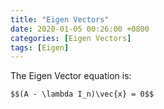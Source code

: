 ```yaml
---
title: "Eigen Vectors"
date: 2020-01-05 00:26:00 +0800
categories: [Eigen Vectors]
tags: [Eigen]
---
```


The Eigen Vector equation is:
```
$$(A - \lambda I_n)\vec{x} = 0$$
```
